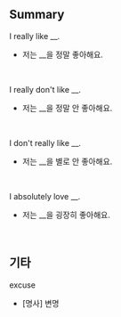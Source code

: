 ## Summary

I really like __.
- 저는 __을 정말 좋아해요.

<br>

I really don't like __.
- 저는 __을 정말 안 좋아해요.

<br>

I don't really like __.
- 저는 __을 별로 안 좋아해요.

<br>

I absolutely love __.
- 저는 __을 굉장히 좋아해요.

<br>

## 기타

excuse
- [명사] 변명
